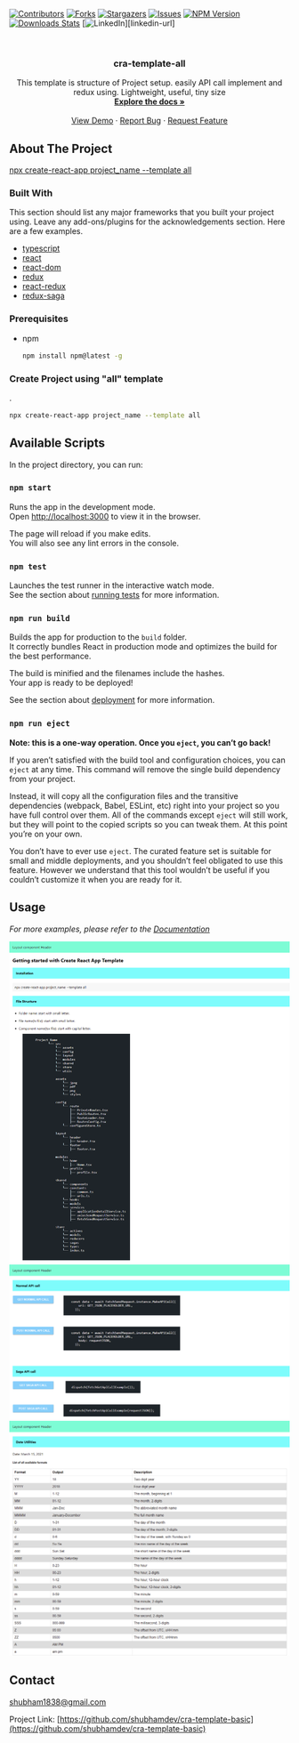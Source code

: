 [![Contributors][contributors-shield]][contributors-url]
[![Forks][forks-shield]][forks-url]
[![Stargazers][stars-shield]][stars-url]
[![Issues][issues-shield]][issues-url]
[![NPM Version][npm-shield]][npm-url]
[![Downloads Stats][npm-downloads]][npm-url]
[![LinkedIn][linkedin-shield]][linkedin-url]

<br />
<p align="center">
  <h3 align="center">cra-template-all</h3>

  <p align="center">
  This template is structure of Project setup. easily API call implement and redux using. Lightweight, useful, tiny size
    <br />
    <a href="https://github.com/shubhamdev/cra-template-basic"><strong>Explore the docs »</strong></a>
    <br />
    <br />
    <a href="https://github.com/shubhamdev/cra-template-basic">View Demo</a>
    ·
    <a href="https://github.com/shubhamdev/cra-template-basic/issues">Report Bug</a>
    ·
    <a href="https://github.com/shubhamdev/cra-template-basic/issues">Request Feature</a>
  </p>
</p>

## About The Project

[npx create-react-app project_name --template all](https://github.com/shubhamdev/cra-template-basic)

### Built With

This section should list any major frameworks that you built your project using. Leave any add-ons/plugins for the acknowledgements section. Here are a few examples.

- [typescript](https://www.npmjs.com/package/typescript)
- [react](https://www.npmjs.com/package/react)
- [react-dom](https://www.npmjs.com/package/react-dom)
- [redux](https://www.npmjs.com/package/redux)
- [react-redux](https://www.npmjs.com/package/react-redux)
- [redux-saga](https://www.npmjs.com/package/redux-saga)

### Prerequisites

- npm
  ```sh
  npm install npm@latest -g
  ```

### Create Project using "all" template

.

```sh
npx create-react-app project_name --template all
```

## Available Scripts

In the project directory, you can run:

### `npm start`

Runs the app in the development mode.\
Open [http://localhost:3000](http://localhost:3000) to view it in the browser.

The page will reload if you make edits.\
You will also see any lint errors in the console.

### `npm test`

Launches the test runner in the interactive watch mode.\
See the section about [running tests](https://facebook.github.io/create-react-app/docs/running-tests) for more information.

### `npm run build`

Builds the app for production to the `build` folder.\
It correctly bundles React in production mode and optimizes the build for the best performance.

The build is minified and the filenames include the hashes.\
Your app is ready to be deployed!

See the section about [deployment](https://facebook.github.io/create-react-app/docs/deployment) for more information.

### `npm run eject`

**Note: this is a one-way operation. Once you `eject`, you can’t go back!**

If you aren’t satisfied with the build tool and configuration choices, you can `eject` at any time. This command will remove the single build dependency from your project.

Instead, it will copy all the configuration files and the transitive dependencies (webpack, Babel, ESLint, etc) right into your project so you have full control over them. All of the commands except `eject` will still work, but they will point to the copied scripts so you can tweak them. At this point you’re on your own.

You don’t have to ever use `eject`. The curated feature set is suitable for small and middle deployments, and you shouldn’t feel obligated to use this feature. However we understand that this tool wouldn’t be useful if you couldn’t customize it when you are ready for it.

## Usage

_For more examples, please refer to the [Documentation](https://github.com/shubhamdev/cra-template-basic/blob/master/template/README.md)_

![Optional Text](https://github.com/shubhamdev/cra-template-basic/blob/master/screenshot/first.png)
![Optional Text](https://github.com/shubhamdev/cra-template-basic/blob/master/screenshot/second.png)
![Optional Text](https://github.com/shubhamdev/cra-template-basic/blob/master/screenshot/third.png)

<!-- CONTACT -->

## Contact

shubham1838@gmail.com

Project Link: [https://github.com/shubhamdev/cra-template-basic](https://github.com/shubhamdev/cra-template-basic)

[contributors-shield]: https://img.shields.io/github/contributors/shubhamdev/cra-template-basic.svg?style=for-the-badge
[contributors-url]: https://github.com/shubhamdev/cra-template-basic/graphs/contributors
[forks-shield]: https://img.shields.io/github/forks/shubhamdev/cra-template-basic.svg?style=for-the-badge
[forks-url]: https://github.com/shubhamdev/cra-template-basic/network/members
[stars-shield]: https://img.shields.io/github/stars/shubhamdev/cra-template-basic.svg?style=for-the-badge
[stars-url]: https://github.com/shubhamdev/cra-template-basic/stargazers
[issues-shield]: https://img.shields.io/github/issues/shubhamdev/cra-template-basic.svg?style=for-the-badge
[issues-url]: https://github.com/shubhamdev/cra-template-basic/issues
[linkedin-shield]: https://img.shields.io/badge/-LinkedIn-black.svg?style=for-the-badge&logo=linkedin&colorB=555
[npm-shield]: https://img.shields.io/npm/v/cra-template-all.svg?style=for-the-badge
[npm-url]: https://npmjs.org/package/cra-template-all
[npm-downloads]: https://img.shields.io/npm/dm/cra-template-all.svg?style=for-the-badge

